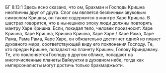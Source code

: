 БГ 8.13:1	Здесь ясно сказано, что ом, Брахман и Господь Кришна неотличны друг от друга. Слог ом является безличным звуковым символом Кришны, он также содержится в мантре Харе Кришна. В шастрах говорится, что в нынешнюю эпоху люди должны повторять мантру Харе Кришна. Если, покидая тело, человек произносит: Харе Кришна, Харе Кришна, Кришна Кришна, Харе Харе / Харе Рама, Харе Рама, Рама Рама, Харе Харе, он обязательно достигнет одной из планет духовного мира, соответствующей виду его поклонения Господу. Те, кто предан Кришне, попадают на планету Кришны, Голоку Вриндавану. Те, кто поклоняется Господу в другом облике, попадают на многочисленные планеты Вайкунтхи в духовном небе, тогда как имперсоналисты могут достичь только брахмаджьоти.